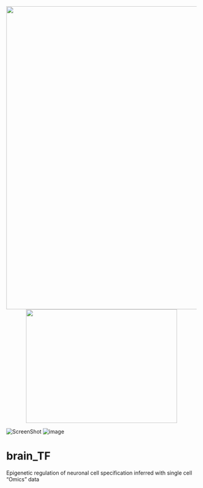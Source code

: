 <div align=center><img width="1000" height="800" src="https://github.com/Gavin-Yinld/brain_TF/tree/master/Figures/cover.png"/></div>

<div align=center><img width="400" height="300" src="https://github.com/Gavin-Yinld/brain_TF/tree/master/Figures/cover1.png"/></div>

![ScreenShot](https://github.com/Gavin-Yinld/brain_TF/tree/master/Figures/cover1.png)
![image](https://github.com/Gavin-Yinld/brain_TF/tree/master/Figures/cover1.png)

# brain_TF
Epigenetic regulation of neuronal cell specification inferred with single cell “Omics” data
